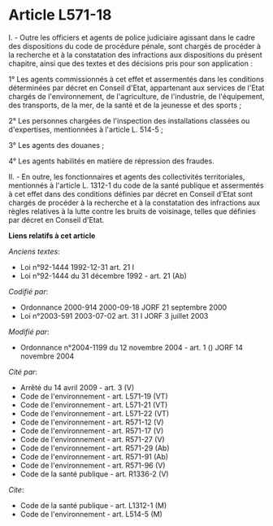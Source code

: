# Article L571-18

I. - Outre les officiers et agents de police judiciaire agissant dans le cadre des dispositions du code de procédure pénale,
sont chargés de procéder à la recherche et à la constatation des infractions aux dispositions du présent chapitre, ainsi que
des textes et des décisions pris pour son application :

1° Les agents commissionnés à cet effet et assermentés dans les conditions déterminées par décret en Conseil d'Etat,
appartenant aux services de l'Etat chargés de l'environnement, de l'agriculture, de l'industrie, de l'équipement, des
transports, de la mer, de la santé et de la jeunesse et des sports ;

2° Les personnes chargées de l'inspection des installations classées ou d'expertises, mentionnées à l'article L. 514-5 ;

3° Les agents des douanes ;

4° Les agents habilités en matière de répression des fraudes.

II. - En outre, les fonctionnaires et agents des collectivités territoriales, mentionnés à l'article L. 1312-1 du code de la
santé publique et assermentés à cet effet dans des conditions définies par décret en Conseil d'Etat sont chargés de procéder
à la recherche et à la constatation des infractions aux règles relatives à la lutte contre les bruits de voisinage, telles
que définies par décret en Conseil d'Etat.

**Liens relatifs à cet article**

_Anciens textes_:

  - Loi n°92-1444 1992-12-31 art. 21 I
  - Loi n°92-1444 du 31 décembre 1992 - art. 21 (Ab)

_Codifié par_:

  - Ordonnance 2000-914 2000-09-18 JORF 21 septembre 2000
  - Loi n°2003-591 2003-07-02 art. 31 I JORF 3 juillet 2003

_Modifié par_:

  - Ordonnance n°2004-1199 du 12 novembre 2004 - art. 1 () JORF 14 novembre 2004

_Cité par_:

  - Arrêté du 14 avril 2009 - art. 3 (V)
  - Code de l'environnement - art. L571-19 (VT)
  - Code de l'environnement - art. L571-21 (VT)
  - Code de l'environnement - art. L571-22 (VT)
  - Code de l'environnement - art. R571-12 (V)
  - Code de l'environnement - art. R571-17 (V)
  - Code de l'environnement - art. R571-27 (V)
  - Code de l'environnement - art. R571-29 (Ab)
  - Code de l'environnement - art. R571-91 (Ab)
  - Code de l'environnement - art. R571-96 (V)
  - Code de la santé publique - art. R1336-2 (V)

_Cite_:

  - Code de la santé publique - art. L1312-1 (M)
  - Code de l'environnement - art. L514-5 (M)
